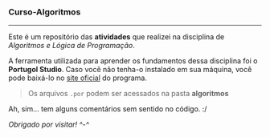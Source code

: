 ### Curso-Algoritmos
---

 Este é um repositório das **atividades** que realizei na disciplina de *Algoritmos e Lógica de Programação*.

 A ferramenta utilizada para aprender os fundamentos dessa disciplina foi o **Portugol Studio**. Caso você não tenha-o instalado em sua máquina, você pode baixá-lo no [site oficial](http://lite.acad.univali.br/portugol/) do programa.

  > Os arquivos `.por` podem ser acessados na pasta **algoritmos**

  Ah, sim... tem alguns comentários sem sentido no código. :/

  *Obrigado por visitar! ^-^*


